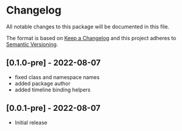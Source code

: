 # Changelog
All notable changes to this package will be documented in this file.

The format is based on [Keep a Changelog](http://keepachangelog.com/en/1.0.0/)
and this project adheres to [Semantic Versioning](http://semver.org/spec/v2.0.0.html).

## [0.1.0-pre] - 2022-08-07
- fixed class and namespace names
- added package author
- added timeline binding helpers

## [0.0.1-pre] - 2022-08-07
- Initial release